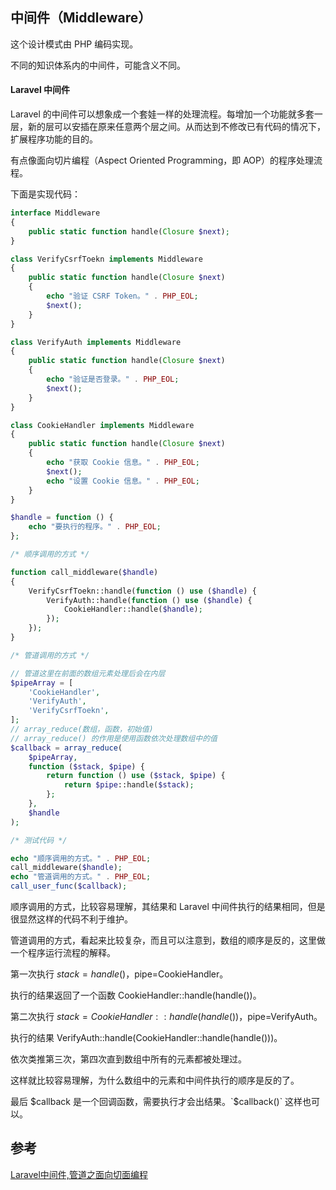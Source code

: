 ## 中间件（Middleware）

这个设计模式由 PHP 编码实现。

不同的知识体系内的中间件，可能含义不同。

#### Laravel 中间件

Laravel 的中间件可以想象成一个套娃一样的处理流程。每增加一个功能就多套一层，新的层可以安插在原来任意两个层之间。从而达到不修改已有代码的情况下，扩展程序功能的目的。

有点像面向切片编程（Aspect Oriented Programming，即 AOP）的程序处理流程。

下面是实现代码：

```php
interface Middleware
{
    public static function handle(Closure $next);
}

class VerifyCsrfToekn implements Middleware
{
    public static function handle(Closure $next)
    {
        echo "验证 CSRF Token。" . PHP_EOL;
        $next();
    }
}

class VerifyAuth implements Middleware
{
    public static function handle(Closure $next)
    {
        echo "验证是否登录。" . PHP_EOL;
        $next();
    }
}

class CookieHandler implements Middleware
{
    public static function handle(Closure $next)
    {
        echo "获取 Cookie 信息。" . PHP_EOL;
        $next();
        echo "设置 Cookie 信息。" . PHP_EOL;
    }
}

$handle = function () {
    echo "要执行的程序。" . PHP_EOL;
};

/* 顺序调用的方式 */

function call_middleware($handle)
{
    VerifyCsrfToekn::handle(function () use ($handle) {
        VerifyAuth::handle(function () use ($handle) {
            CookieHandler::handle($handle);
        });
    });
}

/* 管道调用的方式 */

// 管道这里在前面的数组元素处理后会在内层
$pipeArray = [
    'CookieHandler',
    'VerifyAuth',
    'VerifyCsrfToekn',
];
// array_reduce(数组，函数，初始值)
// array_reduce() 的作用是使用函数依次处理数组中的值
$callback = array_reduce(
    $pipeArray,
    function ($stack, $pipe) {
        return function () use ($stack, $pipe) {
            return $pipe::handle($stack);
        };
    },
    $handle
);

/* 测试代码 */

echo "顺序调用的方式。" . PHP_EOL;
call_middleware($handle);
echo "管道调用的方式。" . PHP_EOL;
call_user_func($callback);
```

顺序调用的方式，比较容易理解，其结果和 Laravel 中间件执行的结果相同，但是很显然这样的代码不利于维护。

管道调用的方式，看起来比较复杂，而且可以注意到，数组的顺序是反的，这里做一个程序运行流程的解释。

第一次执行 $stack=handle()，$pipe=CookieHandler。

执行的结果返回了一个函数 CookieHandler::handle(handle())。

第二次执行 $stack=CookieHandler::handle(handle())，$pipe=VerifyAuth。

执行的结果 VerifyAuth::handle(CookieHandler::handle(handle()))。

依次类推第三次，第四次直到数组中所有的元素都被处理过。

这样就比较容易理解，为什么数组中的元素和中间件执行的顺序是反的了。

最后 $callback 是一个回调函数，需要执行才会出结果。`$callback()` 这样也可以。

## 参考

[Laravel中间件,管道之面向切面编程](https://learnku.com/docs/laravel-core-concept/5.5/%E4%B8%AD%E9%97%B4%E4%BB%B6/3022)